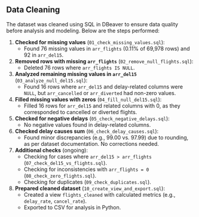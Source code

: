 ## Data Cleaning

The dataset was cleaned using SQL in DBeaver to ensure data quality before analysis and modeling. Below are the steps performed:

1. **Checked for missing values** (`01_check_missing_values.sql`):
   - Found 76 missing values in `arr_flights` (0.11% of 69,978 rows) and 92 in `arr_del15`.
2. **Removed rows with missing `arr_flights`** (`02_remove_null_flights.sql`):
   - Deleted 76 rows where `arr_flights IS NULL`.
3. **Analyzed remaining missing values in `arr_del15`** (`03_analyze_null_del15.sql`):
   - Found 16 rows where `arr_del15` and delay-related columns were `NULL`, but `arr_cancelled` or `arr_diverted` had non-zero values.
4. **Filled missing values with zeros** (`04_fill_null_del15.sql`):
   - Filled 16 rows for `arr_del15` and related columns with 0, as they corresponded to cancelled or diverted flights.
5. **Checked for negative delays** (`05_check_negative_delays.sql`):
   - No negative values found in delay-related columns.
6. **Checked delay causes sum** (`06_check_delay_causes.sql`):
   - Found minor discrepancies (e.g., 99.00 vs. 97.99) due to rounding, as per dataset documentation. No corrections needed.
7. **Additional checks** (ongoing):
   - Checking for cases where `arr_del15 > arr_flights` (`07_check_del15_vs_flights.sql`).
   - Checking for inconsistencies with `arr_flights = 0` (`08_check_zero_flights.sql`).
   - Checking for duplicates (`09_check_duplicates.sql`).
8. **Prepared cleaned dataset** (`10_create_view_and_export.sql`):
   - Created a view `flights_cleaned` with calculated metrics (e.g., `delay_rate`, `cancel_rate`).
   - Exported to CSV for analysis in Python.